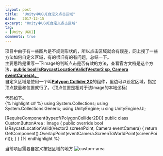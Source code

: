 ```yaml
---
layout: post
title:  "Unity中UGUI自定义点击区域"
date:   2017-12-15
excerpt: "Unity中UGUI自定义点击区域"
tag:
- [Unity UGUI]
comments: true
---
```

项目中由于有一些图片是不规则形状的，所以点击区域就会有误差，网上搜了一些方法如何自定义区域，有的很旧有的有问题，总结一下。  
主要思路是重写一下Image的判断点击是否有效的方法，查看官方文档是这个方法，[**public bool IsRaycastLocationValid(Vector2 sp, Camera eventCamera)。**](https://docs.unity3d.com/ScriptReference/UI.Image.IsRaycastLocationValid.html)  
自定义区域是使用一个叫[**Polygon Collider 2D**](https://docs.unity3d.com/ScriptReference/PolygonCollider2D.html)的组件，里边可以设定区域，指定顶点数量和位置就行了。（顶点位置是相对于该Image的本地坐标）  

代码如下。  
{% highlight c# %}
using System.Collections; 
using System.Collections.Generic; 
using UnityEngine; u
sing UnityEngine.UI;

[RequireComponent(typeof(PolygonCollider2D))] 
public class CustomButtonArea : Image 
{ 
    public override bool IsRaycastLocationValid(Vector2 screenPoint, Camera eventCamera) 
    { 
        return GetComponent<PolygonCollider2D>().OverlapPoint(eventCamera.ScreenToWorldPoint(screenPoint)); 
    } 
}
{% endhighlight %}

当前项目需要自定义按钮区域的地方
![custom-area](http://lizeyu.me/images/customBtnArea.png)
